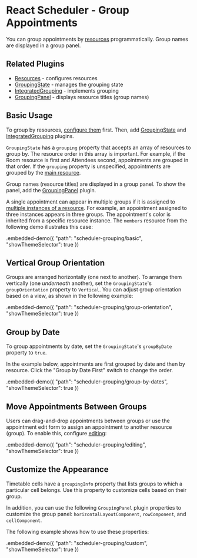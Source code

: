 # React Scheduler - Group Appointments

You can group appointments by [resources](../reference/resources.md) programmatically. Group names are displayed in a group panel.

## Related Plugins

- [Resources](../reference/resources.md) - configures resources
- [GroupingState](../reference/grouping-state.md) - manages the grouping state
- [IntegratedGrouping](../reference/integrated-grouping.md) - implements grouping
- [GroupingPanel](../reference/grouping-panel.md) - displays resource titles (group names)

## Basic Usage

To group by resources, [configure them](./resources.md) first. Then, add [GroupingState](../reference/grouping-state.md) and [IntegratedGrouping](../reference/integrated-grouping.md) plugins.

`GroupingState` has a `grouping` property that accepts an array of resources to group by. The resource order in this array is important. For example, if the Room resource is first and Attendees second, appointments are grouped in that order. If the `grouping` property is unspecified, appointments are grouped by the [main resource](../reference/resources.md/#properties).

Group names (resource titles) are displayed in a group panel. To show the panel, add the [GroupingPanel](../reference/grouping-panel.md) plugin.

A single appointment can appear in multiple groups if it is assigned to [multiple instances of a resource](./resources.md/#single-and-multiple-instance-resources). For example, an appointment assigned to three instances appears in three groups. The appointment's color is inherited from a specific resource instance. The `members` resource from the following demo illustrates this case:

.embedded-demo({ "path": "scheduler-grouping/basic", "showThemeSelector": true })

## Vertical Group Orientation

Groups are arranged horizontally (one next to another). To arrange them vertically (one _underneath_ another), set the `GroupingState`'s `groupOrientation` property to `Vertical`. You can adjust group orientation based on a view, as shown in the following example:

.embedded-demo({ "path": "scheduler-grouping/group-orientation", "showThemeSelector": true })

## Group by Date

To group appointments by date, set the `GroupingState`'s `groupByDate` property to `true`.

In the example below, appointments are first grouped by date and then by resource. Click the "Group by Date First" switch to change the order.

.embedded-demo({ "path": "scheduler-grouping/group-by-dates", "showThemeSelector": true })

## Move Appointments Between Groups

Users can drag-and-drop appointments between groups or use the appointment edit form to assign an appointment to another resource (group). To enable this, configure [editing](./editing.md):

.embedded-demo({ "path": "scheduler-grouping/editing", "showThemeSelector": true })

## Customize the Appearance

Timetable cells have a `groupingInfo` property that lists groups to which a particular cell belongs. Use this property to customize cells based on their group.

In addition, you can use the following `GroupingPanel` plugin properties to customize the group panel: `horizontalLayoutComponent`, `rowComponent`, and `cellComponent`.

The following example shows how to use these properties:

.embedded-demo({ "path": "scheduler-grouping/custom", "showThemeSelector": true })
